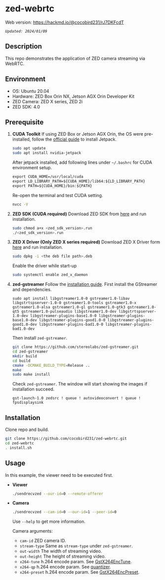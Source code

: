 # zed-webrtc

Web version: https://hackmd.io/@cocobird231/rJ7DKFcdT

*`Updated: 2024/01/09`*

## Description
This repo demonstrates the application of ZED camera streaming via WebRTC.

## Environment
- OS: Ubuntu 20.04
- Hardware: ZED Box Orin NX, Jetson AGX Orin Developer Kit
- ZED Camera: ZED X series, ZED 2i
- ZED SDK: 4.0

## Prerequisite
1. **CUDA Toolkit**
    If using ZED Box or Jetson AGX Orin, the OS were pre-installed, follow the [official guide](https://docs.nvidia.com/jetson/jetpack/install-jetpack/index.html) to install Jetpack.
    ```bash
    sudo apt update
    sudo apt install nvidia-jetpack
    ```
    After jetpack installed, add following lines under `~/.bashrc` for CUDA environment setup.
    ```md
    export CUDA_HOME=/usr/local/cuda
    export LD_LIBRARY_PATH=${CUDA_HOME}/lib64:${LD_LIBRARY_PATH}
    export PATH=${CUDA_HOME}/bin:${PATH}
    ```
    Re-open the terminal and test CUDA setting.
    ```bash
    nvcc -V
    ```
2. **ZED SDK (CUDA required)**
    Download ZED SDK from [here](https://www.stereolabs.com/developers/release) and run installation.
    ```bash
    sudo chmod a+x <zed_sdk_version>.run
    ./<zed_sdk_version>.run
    ```
3. **ZED X Driver (Only ZED X series required)**
    Download ZED X Driver form [here](https://www.stereolabs.com/developers/release#drivers) and run installation.
    ```bash
    sudo dpkg -i <the deb file path>.deb
    ```
    Enable the driver while start-up
    ```bash
    sudo systemctl enable zed_x_daemon
    ```
4. **zed-gstreamer**
    Follow the [installation guide](https://github.com/stereolabs/zed-gstreamer?tab=readme-ov-file#linux-installation). First install the GStreamer and dependencies.
    ```bash!
    sudo apt install libgstreamer1.0-0 gstreamer1.0-libav libgstrtspserver-1.0-0 gstreamer1.0-tools gstreamer1.0-x gstreamer1.0-alsa gstreamer1.0-gl gstreamer1.0-gtk3 gstreamer1.0-qt5 gstreamer1.0-pulseaudio libgstreamer1.0-dev libgstrtspserver-1.0-dev libgstreamer-plugins-base1.0-0 libgstreamer-plugins-base1.0-dev libgstreamer-plugins-good1.0-0 libgstreamer-plugins-good1.0-dev libgstreamer-plugins-bad1.0-0 libgstreamer-plugins-bad1.0-dev
    ```
    Then install `zed-gstreamer`.
    ```bash
    git clone https://github.com/stereolabs/zed-gstreamer.git
    cd zed-gstreamer
    mkdir build
    cd build
    cmake -DCMAKE_BUILD_TYPE=Release ..
    make
    sudo make install
    ```
    Check `zed-gstreamer`. The window will start showing the images if installation succeed.
    ```
    gst-launch-1.0 zedsrc ! queue ! autovideoconvert ! queue ! fpsdisplaysink
    ```

## Installation
Clone repo and build.
```bash
git clone https://github.com/cocobird231/zed-webrtc.git
cd zed-webrtc
. install.sh
```

## Usage
In this example, the viewer need to be executed first.

- **Viewer**
    ```bash
    ./sendrecvzed --our-id=0 --remote-offerer
    ```

- **Camera**
    ```bash
    ./sendrecvzed --cam-id=0 --our-id=1 --peer-id=0
    ```
    Use `--help` to get more information.
    
    Camera arguments:
    - `cam-id`
        ZED camera ID.
    - `stream-type`
        Same as `stream-type` under `zed-gstreamer`.
    - `out-width`
        The width of streaming video.
    - `out-height`
        The height of streaming video.
    - `x264-tune`
        h.264 encode param. See [GstX264EncTune](https://gstreamer.freedesktop.org/documentation/x264/index.html#GstX264EncTune).
    - `x264-qp`
        h.264 encode param. See [quantizer](https://gstreamer.freedesktop.org/documentation/x264/index.html#x264enc:quantizer).
    - `x264-preset`
        h.264 encode param. See [GstX264EncPreset](https://gstreamer.freedesktop.org/documentation/x264/index.html#GstX264EncPreset).